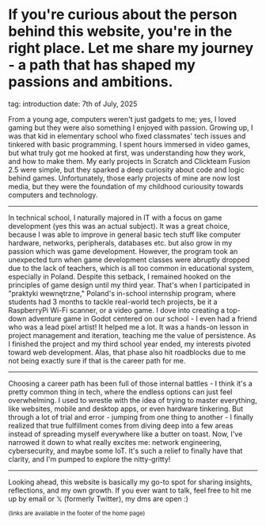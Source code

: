 # If you're curious about the person behind this website, you're in the right place. Let me share my journey - a path that has shaped my passions and ambitions.
tag: introduction
date: 7th of July, 2025

From a young age, computers weren't just gadgets to me; yes, I loved gaming but they were also something I enjoyed with passion. Growing up, I was that kid in elementary school who fixed classmates' tech issues and tinkered with basic programming. I spent hours immersed in video games, but what truly got me hooked at first, was understanding how they work, and how to make them. My early projects in Scratch and Clickteam Fusion 2.5 were simple, but they sparked a deep curiosity about code and logic behind games. Unfortunately, those early projects of mine are now lost media, but they were the foundation of my childhood curiousity towards computers and technology.

---

In technical school, I naturally majored in IT with a focus on game development (yes this was an actual subject). It was a great choice, because I was able to improve in general basic tech stuff like computer hardware, networks, peripherals, databases etc. but also grow in my passion which was game development. However, the program took an unexpected turn when game development classes were abruptly dropped due to the lack of teachers, which is all too common in educational system, especially in Poland. Despite this setback, I remained hooked on the principles of game design until my third year. That's when I participated in "praktyki wewnętrzne," Poland's in-school internship program, where students had 3 months to tackle real-world tech projects, be it a RaspberryPi Wi-Fi scanner, or a video game. I dove into creating a top-down adventure game in Godot centered on our school - I even had a friend who was a lead pixel artist! It helped me a lot. It was a hands-on lesson in project management and iteration, teaching me the value of persistence. As I finished the project and my third school year ended, my interests pivoted toward web development. Alas, that phase also hit roadblocks due to me not being exactly sure if that is the career path for me.

---

Choosing a career path has been full of those internal battles - I think it's a pretty common thing in tech, where the endless options can just feel overwhelming. I used to wrestle with the idea of trying to master everything, like websites, mobile and desktop apps, or even hardware tinkering. But through a lot of trial and error - jumping from one thing to another - I finally realized that true fulfillment comes from diving deep into a few areas instead of spreading myself everywhere like a butter on toast. Now, I've narrowed it down to what really excites me: network engineering, cybersecurity, and maybe some IoT. It's such a relief to finally have that clarity, and I'm pumped to explore the nitty-gritty!

---

Looking ahead, this website is basically my go-to spot for sharing insights, reflections, and my own growth. If you ever want to talk, feel free to hit me up by email or 𝕏 (formerly Twitter), my dms are open :)

<sub>(links are available in the footer of the home page)</sub>
